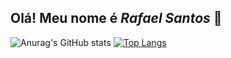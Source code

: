 ## Olá! Meu nome é *Rafael Santos* 👋

<!--GitStats-->
![Anurag's GitHub stats](https://github-readme-stats.vercel.app/api?username=RafsplayDev&hide=stars,prs,issues,contribs&show_icons=true&icon_color=FF9C00&bg_color=0d1117&title_color=fff8f8&text_color=90908e&locale=pt-br&hide_border=true&hide_rank=true&line_height=47)
[![Top Langs](https://github-readme-stats.vercel.app/api/top-langs/?username=RafsplayDev&card_width=400&layout=compact&bg_color=0d1117&title_color=fff8f8&text_color=90908e&locale=pt-br&hide_border=true)](https://github.com/anuraghazra/github-readme-stats)

<!--
**RafsplayDev/RafsplayDev** is a ✨ _special_ ✨ repository because its `README.md` (this file) appears on your GitHub profile.

Here are some ideas to get you started:

- 🔭 I’m currently working on ...
- 🌱 I’m currently learning ...
- 👯 I’m looking to collaborate on ...
- 🤔 I’m looking for help with ...
- 💬 Ask me about ...
- 📫 How to reach me: ...
- 😄 Pronouns: ...
- ⚡ Fun fact: ...
-->
